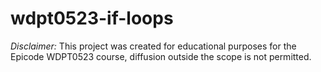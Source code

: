 ﻿# wdpt0523-if-loops

*Disclaimer:* This project was created for educational purposes for the Epicode WDPT0523 course, diffusion outside the scope is not permitted.